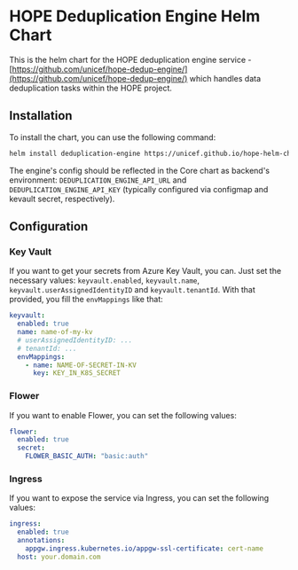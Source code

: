 # HOPE Deduplication Engine Helm Chart

This is the helm chart for the HOPE deduplication engine service - [https://github.com/unicef/hope-dedup-engine/](https://github.com/unicef/hope-dedup-engine/) which handles data deduplication tasks within the HOPE project.

## Installation

To install the chart, you can use the following command:

```bash
helm install deduplication-engine https://unicef.github.io/hope-helm-charts/ -f values.yaml
```

The engine's config should be reflected in the Core chart as backend's environment: `DEDUPLICATION_ENGINE_API_URL` and `DEDUPLICATION_ENGINE_API_KEY` (typically configured via configmap and kevault secret, respectively).

## Configuration

### Key Vault

If you want to get your secrets from Azure Key Vault, you can. Just set the necessary values: `keyvault.enabled`, `keyvault.name`, `keyvault.userAssignedIdentityID` and `keyvault.tenantId`. With that provided, you fill the `envMappings` like that:

```yaml
keyvault:
  enabled: true
  name: name-of-my-kv
  # userAssignedIdentityID: ...
  # tenantId: ...
  envMappings:
    - name: NAME-OF-SECRET-IN-KV
      key: KEY_IN_K8S_SECRET
```

### Flower

If you want to enable Flower, you can set the following values:

```yaml
flower:
  enabled: true
  secret:
    FLOWER_BASIC_AUTH: "basic:auth"
```

### Ingress

If you want to expose the service via Ingress, you can set the following values:

```yaml
ingress:
  enabled: true
  annotations:
    appgw.ingress.kubernetes.io/appgw-ssl-certificate: cert-name
  host: your.domain.com
```


